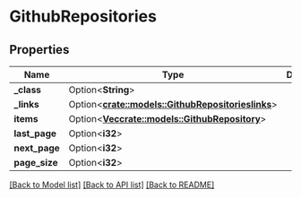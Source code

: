# GithubRepositories

## Properties

Name | Type | Description | Notes
------------ | ------------- | ------------- | -------------
**_class** | Option<**String**> |  | [optional]
**_links** | Option<[**crate::models::GithubRepositorieslinks**](GithubRepositorieslinks.md)> |  | [optional]
**items** | Option<[**Vec<crate::models::GithubRepository>**](GithubRepository.md)> |  | [optional]
**last_page** | Option<**i32**> |  | [optional]
**next_page** | Option<**i32**> |  | [optional]
**page_size** | Option<**i32**> |  | [optional]

[[Back to Model list]](../README.md#documentation-for-models) [[Back to API list]](../README.md#documentation-for-api-endpoints) [[Back to README]](../README.md)


